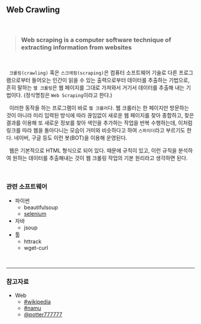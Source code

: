 ## Web Crawling

<br>

> ### Web scraping is a computer software technique of extracting information from websites

<br>

&nbsp; `크롤링(crawling)` 혹은 `스크레핑(scraping)`은 컴퓨터 소프트웨어 기술로 다른 프로그램으로부터 들어오는 인간이 읽을 수 있는 출력으로부터 데이터를 추출하는 기법으로, 흔히 말하는 `웹 크롤링`은 웹 페이지를 그대로 가져와서 거기서 데이터를 추출해 내는 기법이다. (정식명칭은 `Web Scraping`이라고 한다.)

&nbsp; 이러한 동작을 하는 프로그램이 바로 `웹 크롤러`다. 웹 크롤러는 한 페이지만 방문하는 것이 아니라 미리 입력된 방식에 따라 끊임없이 새로운 웹 페이지를 찾아 종합하고, 찾은 결과를 이용해 또 새로운 정보를 찾아 색인을 추가하는 작업을 반복 수행하는데, 이처럼 링크를 따라 웹을 돌아다니는 모습이 거미와 비슷하다고 하여 `스파이더`라고 부르기도 한다. 네이버, 구글 등도 이런 봇(BOT)을 이용해 운영된다.

&nbsp; 웹은 기본적으로 HTML 형식으로 되어 있다. 때문에 규칙이 있고, 이런 규칙을 분석하여 원하는 데이터를 추출해내는 것이 웹 크롤링 작업의 기본 원리라고 생각하면 된다.

<br>

### 관련 소프트웨어

- 파이썬
  - beautifulsoup
  - [selenium](https://github.com/lcomment/development-recipes/blob/main/Language/Python/selenium.md)
- 자바
  - jsoup
- 툴
  - httrack
  - wget-curl

</br>

---

### **참고자료**

- Web
  - [#wikipedia](https://ko.wikipedia.org/wiki/데이터_스크레이핑)
  - [#namu](https://namu.wiki/w/크롤링)
  - [@potter777777](https://m.blog.naver.com/potter777777/220605598446)
